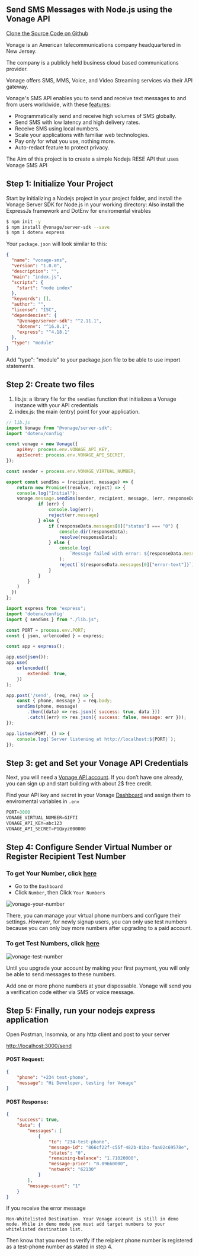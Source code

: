 ## Send SMS Messages with Node.js using the Vonage API

[Clone the Source Code on Github](https://github.com/Nditah/vonage-sms)

Vonage is an American telecommunications company headquartered in New Jersey.

The company is a publicly held business cloud based communications provider.

Vonage offers SMS, MMS, Voice, and Video Streaming services via their API gateway.

Vonage's SMS API enables you to send and receive text messages to and from users worldwide, with these [features](https://developer.vonage.com/messaging/sms/overview):

- Programmatically send and receive high volumes of SMS globally.
- Send SMS with low latency and high delivery rates.
- Receive SMS using local numbers.
- Scale your applications with familiar web technologies.
- Pay only for what you use, nothing more.
- Auto-redact feature to protect privacy.

The Aim of this project is to create a simple Nodejs RESE API that uses Vonage SMS API

## Step 1: Initialize Your Project

Start by initializing a Nodejs project in your project folder, and install the Vonage Server SDK for Node.js in your working directory:
Also install the ExpressJs framework and DotEnv for enviromental virables

```bash
$ npm init -y
$ npm install @vonage/server-sdk --save
$ npm i dotenv express

```


Your `package.json` will look similar to this:

```json
{
  "name": "vonage-sms",
  "version": "1.0.0",
  "description": "",
  "main": "index.js",
  "scripts": {
    "start": "node index"
  },
  "keywords": [],
  "author": "",
  "license": "ISC",
  "dependencies": {
    "@vonage/server-sdk": "^2.11.1",
    "dotenv": "^16.0.1",
    "express": "^4.18.1"
  },
  "type": "module"
}
```

Add "type": "module" to your package.json file to be able to use import statements.

## Step 2: Create two files

1. lib.js: a library file for the `sendSms` function that initializes a Vonage instance with your API credentials
2. index.js: the main (entry) point for your application.


```js
// lib.js
import Vonage from "@vonage/server-sdk";
import 'dotenv/config'

const vonage = new Vonage({
    apiKey: process.env.VONAGE_API_KEY,
    apiSecret: process.env.VONAGE_API_SECRET,
});

const sender = process.env.VONAGE_VIRTUAL_NUMBER;

export const sendSms = (recipient, message) => {
    return new Promise((resolve, reject) => {
    console.log("Initial");
    vonage.message.sendSms(sender, recipient, message, (err, responseData) => {
            if (err) {
                console.log(err);
                reject(err.message)
            } else {
                if (responseData.messages[0]["status"] === "0") {
                    console.dir(responseData);
                    resolve(responseData);
                } else {
                    console.log(
                        `Message failed with error: ${responseData.messages[0]["error-text"]}`
                    );
                    reject(`${responseData.messages[0]["error-text"]}`);
                }
            }
        }
    )  
  })
};
```

```js
import express from "express";
import 'dotenv/config'
import { sendSms } from "./lib.js";

const PORT = process.env.PORT;
const { json, urlencoded } = express;

const app = express();

app.use(json());
app.use(
    urlencoded({
        extended: true,
    })
);

app.post('/send', (req, res) => {
    const { phone, message } = req.body;
    sendSms(phone, message)
        .then((data) => res.json({ success: true, data }))
        .catch((err) => res.json({ success: false, message: err }));
});

app.listen(PORT, () => {
    console.log(`Server listening at http://localhost:${PORT}`);
});
```


## Step 3: get and Set your Vonage API Credentials

Next, you will need a [Vonage API account](https://dashboard.nexmo.com/sign-up). If you don’t have one already, you can sign up and start building with about 2$ free credit.

Find your API key and secret in your Vonage [Dashboard](https://dashboard.nexmo.com/) and assign them to enviromental variables in `.env`
 
```js
PORT=3000
VONAGE_VIRTUAL_NUMBER=GIFTI
VONAGE_API_KEY=abc123
VONAGE_API_SECRET=P1Qxyz000000
```

## Step 4: Configure Sender Virtual Number or Register Recipient Test Number


### To get Your Number, click [here](https://dashboard.nexmo.com/your-numbers)
- Go to the `Dashboard`
- Click `Number`, then Click `Your Numbers`

![vonage-your-number](vonage-your-number.png)

There, you can manage your virtual phone numbers and configure their settings.
*However*, for newly signup users, you can only use test numbers because you can only buy more numbers after upgrading to a paid account.

### To get Test Numbers, click [here](https://dashboard.nexmo.com/test-numbers)

![vonage-test-number](vonage-test-number.png)

Until you upgrade your account by making your first payment, you will only be able to send messages to these numbers. 

Add one or more phone numbers at your dispossable. Vonage will send you a verification code either via SMS or voice message.


## Step 5: Finally, run your nodejs express application

Open Postman, Insomnia, or any http client and post to your server

[http://localhost:3000/send](http://localhost:3000/send)


#### POST Request:

```json
{
	"phone": "+234 test-phone",
	"message": "Hi Developer, testing for Vonage"
}
```

#### POST Response:

```json
{
	"success": true,
	"data": {
		"messages": [
			{
				"to": "234-test-phone",
				"message-id": "866cf22f-c55f-482b-81ba-faa02c69578e",
				"status": "0",
				"remaining-balance": "1.71020000",
				"message-price": "0.09660000",
				"network": "62130"
			}
		],
		"message-count": "1"
	}
}
```

If you receive the error message 

`Non-Whitelisted Destination. Your Vonage account is still in demo mode. While in demo mode you must add target numbers to your whitelisted destination list.`

Then know that you need to verify if the reipient phone number is registered as a test-phone number as stated in step 4.


